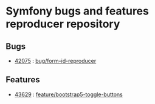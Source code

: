 # Symfony bugs and features reproducer repository

## Bugs
* [42075](https://github.com/symfony/symfony/issues/42075) : [bug/form-id-reproducer](https://github.com/ker0x/symfony-reproducer/tree/bug/form-id-reproducer)

## Features
* [43629](https://github.com/symfony/symfony/issues/43629) : [feature/bootstrap5-toggle-buttons](https://github.com/ker0x/symfony-reproducer/tree/feature/bootstrap5-toggle-buttons)

